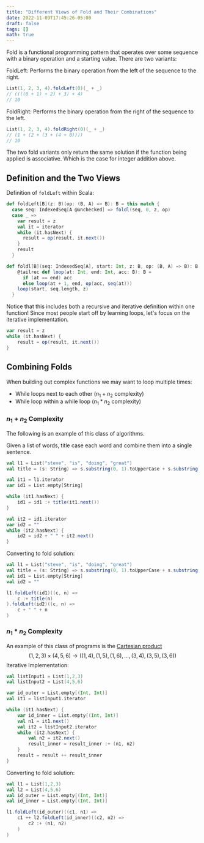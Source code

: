 ```yaml
---
title: "Different Views of Fold and Their Combinations"
date: 2022-11-09T17:45:26-05:00
draft: false
tags: []
math: true
---
```


Fold is a functional programming pattern that operates over some sequence with a binary operation and a starting value. There are two variants:

FoldLeft: Performs the binary operation from the left of the sequence to the right.

```scala
List(1, 2, 3, 4).foldLeft(0)(_ + _)
// ((((0 + 1) + 2) + 3) + 4)
// 10
```

FoldRight: Performs the binary operation from the right of the sequence to the left.

```scala
List(1, 2, 3, 4).foldRight(0)(_ + _)
// (1 + (2 + (3 + (4 + 0))))
// 10
```

The two fold variants only return the same solution if the function being applied is associative. Which is the case for integer addition above.

## Definition and the Two Views

Definition of `foldLeft` within Scala:

```scala
def foldLeft[B](z: B)(op: (B, A) => B): B = this match {
  case seq: IndexedSeq[A @unchecked] => foldl(seq, 0, z, op)
  case _ =>
    var result = z
    val it = iterator
    while (it.hasNext) {
      result = op(result, it.next())
    }
    result
  }

def foldl[B](seq: IndexedSeq[A], start: Int, z: B, op: (B, A) => B): B = {
    @tailrec def loop(at: Int, end: Int, acc: B): B =
      if (at == end) acc
      else loop(at + 1, end, op(acc, seq(at)))
    loop(start, seq.length, z)
  }
```

Notice that this includes both a recursive and iterative definition within one function! Since most people start off by learning loops, let's focus on the iterative implementation.

```scala
var result = z
while (it.hasNext) {
    result = op(result, it.next())
}
```

## Combining Folds

When building out complex functions we may want to loop multiple times:

- While loops next to each other ($n_1 + n_2$ complexity)
- While loop within a while loop ($n_1 * n_2$ complexity)

### $n_1 + n_2$ Complexity

The following is an example of this class of algorithms.

Given a list of words, title case each word and combine them into a single sentence.

```scala
val l1 = List("steve", "is", "doing", "great")
val title = (s: String) => s.substring(0, 1).toUpperCase + s.substring(1)

val it1 = l1.iterator
var id1 = List.empty[String]

while (it1.hasNext) {
    id1 = id1 :+ title(it1.next())
}

val it2 = id1.iterator
var id2 = ""
while (it2.hasNext) {
    id2 = id2 + " " + it2.next()
}
```

Converting to fold solution:

```scala
val l1 = List("steve", "is", "doing", "great")
val title = (s: String) => s.substring(0, 1).toUpperCase + s.substring(1)
val id1 = List.empty[String]
val id2 = ""

l1.foldLeft(id1)((c, n) =>
	c :+ title(n)
).foldLeft(id2)((c, n) =>
	c + " " + n
)
```

### $n_1 * n_2$ Complexity

An example of this class of programs is the [Cartesian product](https://en.wikipedia.org/wiki/Cartesian_product)
$$
(1, 2, 3) \times (4, 5,6) \rightarrow ((1,4), (1,5), (1,6), \dots, (3,4), (3,5), (3,6))
$$
Iterative Implementation:

```scala
val listInput1 = List(1,2,3)
val listInput2 = List(4,5,6)

var id_outer = List.empty[(Int, Int)]
val it1 = listInput1.iterator

while (it1.hasNext) {
    var id_inner = List.empty[(Int, Int)]
    val n1 = it1.next()
    val it2 = listInput2.iterator
    while (it2.hasNext) {
        val n2 = it2.next()
        result_inner = result_inner :+ (n1, n2)
    }
    result = result ++ result_inner
}
```

Converting to fold solution:

```scala
val l1 = List(1,2,3)
val l2 = List(4,5,6)
val id_outer = List.empty[(Int, Int)]
val id_inner = List.empty[(Int, Int)]

l1.foldLeft(id_outer)((c1, n1) =>
    c1 ++ l2.foldLeft(id_inner)((c2, n2) =>
        c2 :+ (n1, n2)
    )
)
```
